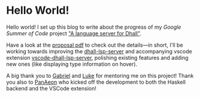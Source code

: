 # Hello World!

Hello world! I set up this blog to write about the progress of my *Google Summer of Code* project ["A language server for Dhall"](https://summerofcode.withgoogle.com/projects/#5991057626497024).

Have a look at the [proposal pdf](https://eggbaconandspam.github.io/gsoc-proposal.pdf) to check out the details&mdash;in short, I'll be working towards improving the [dhall-lsp-server](https://github.com/dhall-lang/dhall-haskell/tree/master/dhall-lsp-server) and accompanying vscode extension [vscode-dhall-lsp-server](https://github.com/PanAeon/vscode-dhall-lsp-server), polishing existing features and adding new ones (like displaying type information on hover).

A big thank you to [Gabriel](https://github.com/Gabriel439) and [Luke](https://github.com/bubba) for mentoring me on this project! Thank you also to [PanAeon](https://github.com/PanAeon) who kicked off the development to both the Haskell backend and the VSCode extension!
